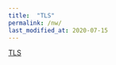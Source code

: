 ```yaml
---
title:  "TLS"
permalink: /nw/
last_modified_at: 2020-07-15
---
```


[TLS](https://ko.wikipedia.org/wiki/%EC%A0%84%EC%86%A1_%EA%B3%84%EC%B8%B5_%EB%B3%B4%EC%95%88)
